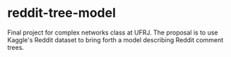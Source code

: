 # reddit-tree-model
Final project for complex networks class at UFRJ. The proposal is to use Kaggle's Reddit dataset to bring forth a model describing Reddit comment trees.

